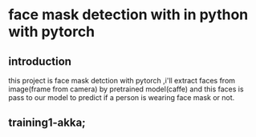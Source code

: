 # face mask detection with in python with pytorch
## introduction
this project is face mask detction with pytorch ,i'll extract faces from image(frame from camera) by pretrained model(caffe) and this faces is pass to our model to predict if a person is wearing face mask or not.
## training1-akka;



